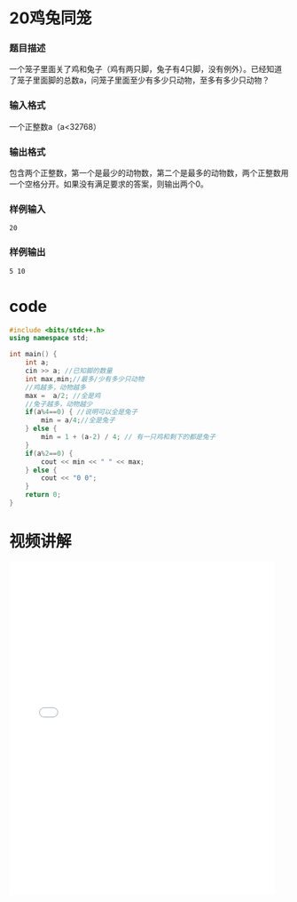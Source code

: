 # 20鸡兔同笼

### 题目描述

一个笼子里面关了鸡和兔子（鸡有两只脚，兔子有4只脚，没有例外）。已经知道了笼子里面脚的总数a，问笼子里面至少有多少只动物，至多有多少只动物？

### 输入格式

一个正整数a（a<32768）

### 输出格式

包含两个正整数，第一个是最少的动物数，第二个是最多的动物数，两个正整数用一个空格分开。如果没有满足要求的答案，则输出两个0。

### 样例输入

```plaintext
20
```

### 样例输出

```plaintext
5 10
```

# code

```cpp
#include <bits/stdc++.h>
using namespace std;

int main() {
	int a;
	cin >> a; //已知脚的数量
	int max,min;//最多/少有多少只动物
	//鸡越多，动物越多
	max =  a/2; //全是鸡
	//兔子越多，动物越少
	if(a%4==0) { //说明可以全是兔子
		min = a/4;//全是兔子
	} else {
		min = 1 + (a-2) / 4; // 有一只鸡和剩下的都是兔子
	}
	if(a%2==0) {
		cout << min << " " << max;
	} else {
		cout << "0 0";
	}
	return 0;
}
```

# 视频讲解

<iframe src="//player.bilibili.com/player.html?aid=1450184230&bvid=BV1fv421y7bk&cid=1428315367&p=1" scrolling="no" border="0" frameborder="no" framespacing="0" allowfullscreen="true" width="95%" height=600> </iframe>